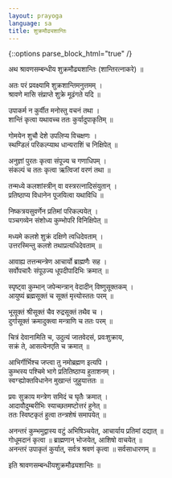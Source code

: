 ```yaml
---
layout: prayoga
language: sa
title: शुक्रमौढ्यशान्तिः
---
```

{::options parse_block_html="true" /}

अथ श्रावणसम्बन्धीय शुक्रमौढ्यशान्तिः (शान्तिरत्नाकरे) ॥

अतः परं प्रवक्ष्यामि शुक्रशान्तिमनुत्तमम् ।  
श्रावणे मासि संप्राप्ते शुक्रे मूढंगते यदि ॥ 

उपाकर्म न कुर्वीत मनोस्तु वचनं तथा ।  
शान्तिं कृत्वा यथावच्च ततः कुर्यादुपाकृतिम् ॥ 

गोमयेन शुचौ देशे उपलिप्य विचक्षणः ।  
स्थण्डिलं परिकल्प्याथ धान्यराशिं च निक्षिपेत् ॥ 

अनुज्ञां पुरतः कृत्वा संपूज्य च गणाधिपम् ।  
संकल्पं च ततः कृत्वा ऋत्विजां वरणं तथा ॥ 

तन्मध्ये कलशांस्त्रीन् वा वस्त्ररत्नादिसंयुतान् ।  
प्रतिष्ठाप्य विधानेन पूजयित्वा यथाविधि ॥ 

निष्कत्रयसुवर्णेन प्रतिमां परिकल्पयेत् ।  
पञ्चगव्येन संशोध्य कुम्भोपरि विनिक्षिपेत् ॥ 

मध्यमे कलशे शुक्रं दक्षिणे त्वधिदेवताम् ।  
उत्तरस्मिन्तु कलशे तथाप्रत्यधिदेवताम् ॥ 

आवाह्य तत्तन्मन्त्रेण आचार्यो ब्राह्मणैः सह ।  
सर्वोपचारैः संपूउज्य धूपदीपादिभिः क्रमात् ॥ 

स्पृष्ट्वा कुम्भान् जपेन्मन्त्रान् वेदादीन् विष्णुसूक्तकम् ।  
आयुष्यं ब्रह्मसूक्तं च सूक्तं मृत्त्योस्ततः परम् ॥ 

भूसूक्तं श्रीसूक्तं चैव रुद्रसूक्तं तथैव च ।  
दुर्गासूक्तं क्रमादुक्त्वा मन्त्राणि च ततः परम् ॥ 

चित्रं देवानामिति च, उदुत्यं जातवेदसं, प्रवःशुक्राय,  
सक्रं ते, आसत्येनएति च क्रमात् ॥ 

आभिर्गीर्भिश्च जप्त्वा तु नमोब्रह्मण इत्यपि ।  
कुम्भस्य पश्चिमे भागे प्रतितिष्ठाप्य हुताशनम् ।  
स्वग्ऱ्ह्योक्तविधानेन मुखान्तं जुहुयात्ततः ॥ 

प्रवः सुक्राय मन्त्रेण समिदं च घृतैः क्रमात् ।  
आदावौदुम्बरीभिः स्याच्छतमष्टोत्तरं हुनेत् ॥  
ततः स्विष्टकृतं हुत्वा तन्त्रशेषं समापयेत् ॥

अनन्तरं कुम्भमुद्वास्य वटुं अभिषिञ्चयेत्, आचार्याय प्रतिमां दद्यात् ॥  
गोधूमदानं कृत्वा ॥ ब्राह्मणान् भोजयेत्, आशिषो वाचयेत् ॥  
अनन्तरं उपाकृतं कुर्यात्, सर्वत्र श्रवणं कृत्वा ॥ सर्वसाधारणम् ॥ 

इति श्रावणसम्बन्धीयशुक्रमौढ्यशान्तिः ॥ 